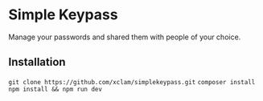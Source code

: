 <p align="center">
	<h1>Simple Keypass</h1>
</p>

<p>
	Manage your passwords and shared them with people of your choice.
</p>

<div>
	<h2>Installation</h2>
	<code>git clone https://github.com/xclam/simplekeypass.git</code>
	<code>composer install</code>
	<code>npm install && npm run dev</code>
</div>